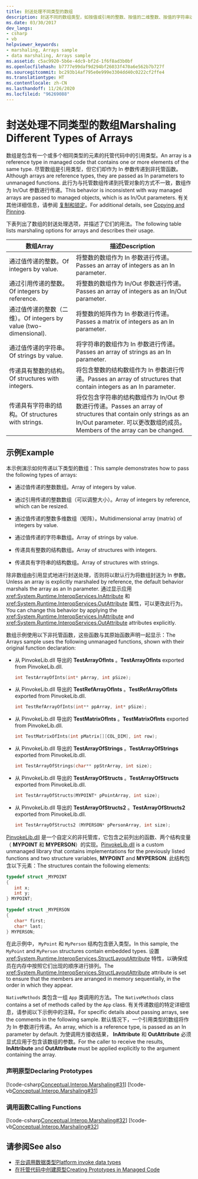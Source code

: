 ```yaml
---
title: 封送处理不同类型的数组
description: 封送不同的数组类型，如按值或引用的整数、按值的二维整数、按值的字符串以及包含整数或字符串的结构。
ms.date: 03/30/2017
dev_langs:
- csharp
- vb
helpviewer_keywords:
- marshaling, Arrays sample
- data marshaling, Arrays sample
ms.assetid: c5ac9920-5b6e-4dc9-bf2d-1f6f8ad3b0bf
ms.openlocfilehash: b7777e99daf9d294bf26033f470a6e562b7b727f
ms.sourcegitcommit: bc293b14af795e0e999e3304dd40c0222cf2ffe4
ms.translationtype: HT
ms.contentlocale: zh-CN
ms.lasthandoff: 11/26/2020
ms.locfileid: "96269088"
---
```

# <a name="marshaling-different-types-of-arrays"></a><span data-ttu-id="c515d-103">封送处理不同类型的数组</span><span class="sxs-lookup"><span data-stu-id="c515d-103">Marshaling Different Types of Arrays</span></span>

<span data-ttu-id="c515d-104">数组是包含有一个或多个相同类型的元素的托管代码中的引用类型。</span><span class="sxs-lookup"><span data-stu-id="c515d-104">An array is a reference type in managed code that contains one or more elements of the same type.</span></span> <span data-ttu-id="c515d-105">尽管数组是引用类型，但它们却作为 In 参数传递到非托管函数。</span><span class="sxs-lookup"><span data-stu-id="c515d-105">Although arrays are reference types, they are passed as In parameters to unmanaged functions.</span></span> <span data-ttu-id="c515d-106">此行为与托管数组传递到托管对象的方式不一致，数组作为 In/Out 参数进行传递。</span><span class="sxs-lookup"><span data-stu-id="c515d-106">This behavior is inconsistent with way managed arrays are passed to managed objects, which is as In/Out parameters.</span></span> <span data-ttu-id="c515d-107">有关其他详细信息，请参阅 [复制和锁定](copying-and-pinning.md)。</span><span class="sxs-lookup"><span data-stu-id="c515d-107">For additional details, see [Copying and Pinning](copying-and-pinning.md).</span></span>  
  
 <span data-ttu-id="c515d-108">下表列出了数组的封送处理选项，并描述了它们的用法。</span><span class="sxs-lookup"><span data-stu-id="c515d-108">The following table lists marshaling options for arrays and describes their usage.</span></span>  
  
|<span data-ttu-id="c515d-109">数组</span><span class="sxs-lookup"><span data-stu-id="c515d-109">Array</span></span>|<span data-ttu-id="c515d-110">描述</span><span class="sxs-lookup"><span data-stu-id="c515d-110">Description</span></span>|  
|-----------|-----------------|  
|<span data-ttu-id="c515d-111">通过值传递的整数。</span><span class="sxs-lookup"><span data-stu-id="c515d-111">Of integers by value.</span></span>|<span data-ttu-id="c515d-112">将整数的数组作为 In 参数进行传递。</span><span class="sxs-lookup"><span data-stu-id="c515d-112">Passes an array of integers as an In parameter.</span></span>|  
|<span data-ttu-id="c515d-113">通过引用传递的整数。</span><span class="sxs-lookup"><span data-stu-id="c515d-113">Of integers by reference.</span></span>|<span data-ttu-id="c515d-114">将整数的数组作为 In/Out 参数进行传递。</span><span class="sxs-lookup"><span data-stu-id="c515d-114">Passes an array of integers as an In/Out parameter.</span></span>|  
|<span data-ttu-id="c515d-115">通过值传递的整数（二维）。</span><span class="sxs-lookup"><span data-stu-id="c515d-115">Of integers by value (two-dimensional).</span></span>|<span data-ttu-id="c515d-116">将整数的矩阵作为 In 参数进行传递。</span><span class="sxs-lookup"><span data-stu-id="c515d-116">Passes a matrix of integers as an In parameter.</span></span>|  
|<span data-ttu-id="c515d-117">通过值传递的字符串。</span><span class="sxs-lookup"><span data-stu-id="c515d-117">Of strings by value.</span></span>|<span data-ttu-id="c515d-118">将字符串的数组作为 In 参数进行传递。</span><span class="sxs-lookup"><span data-stu-id="c515d-118">Passes an array of strings as an In parameter.</span></span>|  
|<span data-ttu-id="c515d-119">传递具有整数的结构。</span><span class="sxs-lookup"><span data-stu-id="c515d-119">Of structures with integers.</span></span>|<span data-ttu-id="c515d-120">将包含整数的结构数组作为 In 参数进行传递。</span><span class="sxs-lookup"><span data-stu-id="c515d-120">Passes an array of structures that contain integers as an In parameter.</span></span>|  
|<span data-ttu-id="c515d-121">传递具有字符串的结构。</span><span class="sxs-lookup"><span data-stu-id="c515d-121">Of structures with strings.</span></span>|<span data-ttu-id="c515d-122">将仅包含字符串的结构数组作为 In/Out 参数进行传递。</span><span class="sxs-lookup"><span data-stu-id="c515d-122">Passes an array of structures that contain only strings as an In/Out parameter.</span></span> <span data-ttu-id="c515d-123">可以更改数组的成员。</span><span class="sxs-lookup"><span data-stu-id="c515d-123">Members of the array can be changed.</span></span>|  
  
## <a name="example"></a><span data-ttu-id="c515d-124">示例</span><span class="sxs-lookup"><span data-stu-id="c515d-124">Example</span></span>  

 <span data-ttu-id="c515d-125">本示例演示如何传递以下类型的数组：</span><span class="sxs-lookup"><span data-stu-id="c515d-125">This sample demonstrates how to pass the following types of arrays:</span></span>  
  
- <span data-ttu-id="c515d-126">通过值传递的整数数组。</span><span class="sxs-lookup"><span data-stu-id="c515d-126">Array of integers by value.</span></span>  
  
- <span data-ttu-id="c515d-127">通过引用传递的整数数组（可以调整大小）。</span><span class="sxs-lookup"><span data-stu-id="c515d-127">Array of integers by reference, which can be resized.</span></span>  
  
- <span data-ttu-id="c515d-128">通过值传递的整数多维数组（矩阵）。</span><span class="sxs-lookup"><span data-stu-id="c515d-128">Multidimensional array (matrix) of integers by value.</span></span>  
  
- <span data-ttu-id="c515d-129">通过值传递的字符串数组。</span><span class="sxs-lookup"><span data-stu-id="c515d-129">Array of strings by value.</span></span>  
  
- <span data-ttu-id="c515d-130">传递具有整数的结构数组。</span><span class="sxs-lookup"><span data-stu-id="c515d-130">Array of structures with integers.</span></span>  
  
- <span data-ttu-id="c515d-131">传递具有字符串的结构数组。</span><span class="sxs-lookup"><span data-stu-id="c515d-131">Array of structures with strings.</span></span>  
  
 <span data-ttu-id="c515d-132">除非数组由引用显式地进行封送处理，否则将以默认行为将数组封送为 In 参数。</span><span class="sxs-lookup"><span data-stu-id="c515d-132">Unless an array is explicitly marshaled by reference, the default behavior marshals the array as an In parameter.</span></span> <span data-ttu-id="c515d-133">通过显示应用 <xref:System.Runtime.InteropServices.InAttribute> 和 <xref:System.Runtime.InteropServices.OutAttribute> 属性，可以更改此行为。</span><span class="sxs-lookup"><span data-stu-id="c515d-133">You can change this behavior by applying the <xref:System.Runtime.InteropServices.InAttribute> and <xref:System.Runtime.InteropServices.OutAttribute> attributes explicitly.</span></span>  
  
 <span data-ttu-id="c515d-134">数组示例使用以下非托管函数，这些函数与其原始函数声明一起显示：</span><span class="sxs-lookup"><span data-stu-id="c515d-134">The Arrays sample uses the following unmanaged functions, shown with their original function declaration:</span></span>  
  
- <span data-ttu-id="c515d-135">从 PinvokeLib.dll 导出的 **TestArrayOfInts** 。</span><span class="sxs-lookup"><span data-stu-id="c515d-135">**TestArrayOfInts** exported from PinvokeLib.dll.</span></span>  
  
    ```cpp
    int TestArrayOfInts(int* pArray, int pSize);  
    ```  
  
- <span data-ttu-id="c515d-136">从 PinvokeLib.dll 导出的 **TestRefArrayOfInts** 。</span><span class="sxs-lookup"><span data-stu-id="c515d-136">**TestRefArrayOfInts** exported from PinvokeLib.dll.</span></span>  
  
    ```cpp
    int TestRefArrayOfInts(int** ppArray, int* pSize);  
    ```  
  
- <span data-ttu-id="c515d-137">从 PinvokeLib.dll 导出的 **TestMatrixOfInts** 。</span><span class="sxs-lookup"><span data-stu-id="c515d-137">**TestMatrixOfInts** exported from PinvokeLib.dll.</span></span>  
  
    ```cpp
    int TestMatrixOfInts(int pMatrix[][COL_DIM], int row);  
    ```  
  
- <span data-ttu-id="c515d-138">从 PinvokeLib.dll 导出的 **TestArrayOfStrings** 。</span><span class="sxs-lookup"><span data-stu-id="c515d-138">**TestArrayOfStrings** exported from PinvokeLib.dll.</span></span>  
  
    ```cpp
    int TestArrayOfStrings(char** ppStrArray, int size);  
    ```  
  
- <span data-ttu-id="c515d-139">从 PinvokeLib.dll 导出的 **TestArrayOfStructs** 。</span><span class="sxs-lookup"><span data-stu-id="c515d-139">**TestArrayOfStructs** exported from PinvokeLib.dll.</span></span>  
  
    ```cpp
    int TestArrayOfStructs(MYPOINT* pPointArray, int size);  
    ```  
  
- <span data-ttu-id="c515d-140">从 PinvokeLib.dll 导出的 **TestArrayOfStructs2** 。</span><span class="sxs-lookup"><span data-stu-id="c515d-140">**TestArrayOfStructs2** exported from PinvokeLib.dll.</span></span>  
  
    ```cpp
    int TestArrayOfStructs2 (MYPERSON* pPersonArray, int size);  
    ```  
  
 <span data-ttu-id="c515d-141">[PinvokeLib.dll](marshaling-data-with-platform-invoke.md#pinvokelibdll) 是一个自定义的非托管库，它包含之前列出的函数、两个结构变量（ **MYPOINT** 和 **MYPERSON**）的实现。</span><span class="sxs-lookup"><span data-stu-id="c515d-141">[PinvokeLib.dll](marshaling-data-with-platform-invoke.md#pinvokelibdll) is a custom unmanaged library that contains implementations for the previously listed functions and two structure variables, **MYPOINT** and **MYPERSON**.</span></span> <span data-ttu-id="c515d-142">此结构包含以下元素：</span><span class="sxs-lookup"><span data-stu-id="c515d-142">The structures contain the following elements:</span></span>  
  
```cpp
typedef struct _MYPOINT  
{  
   int x;
   int y;
} MYPOINT;  
  
typedef struct _MYPERSON  
{  
   char* first;
   char* last;
} MYPERSON;  
```  
  
 <span data-ttu-id="c515d-143">在此示例中， `MyPoint` 和 `MyPerson` 结构包含嵌入类型。</span><span class="sxs-lookup"><span data-stu-id="c515d-143">In this sample, the `MyPoint` and `MyPerson` structures contain embedded types.</span></span> <span data-ttu-id="c515d-144">设置 <xref:System.Runtime.InteropServices.StructLayoutAttribute> 特性，以确保成员在内存中按照它们出现的顺序进行排列。</span><span class="sxs-lookup"><span data-stu-id="c515d-144">The <xref:System.Runtime.InteropServices.StructLayoutAttribute> attribute is set to ensure that the members are arranged in memory sequentially, in the order in which they appear.</span></span>  
  
 <span data-ttu-id="c515d-145">`NativeMethods` 类包含一组 `App` 类调用的方法。</span><span class="sxs-lookup"><span data-stu-id="c515d-145">The `NativeMethods` class contains a set of methods called by the `App` class.</span></span> <span data-ttu-id="c515d-146">有关传递数组的特定详细信息，请参阅以下示例中的注释。</span><span class="sxs-lookup"><span data-stu-id="c515d-146">For specific details about passing arrays, see the comments in the following sample.</span></span> <span data-ttu-id="c515d-147">默认情况下，一个引用类型的数组将作为 In 参数进行传递。</span><span class="sxs-lookup"><span data-stu-id="c515d-147">An array, which is a reference type, is passed as an In parameter by default.</span></span> <span data-ttu-id="c515d-148">为使调用方接收结果， **InAttribute** 和 **OutAttribute** 必须显式应用于包含该数组的参数。</span><span class="sxs-lookup"><span data-stu-id="c515d-148">For the caller to receive the results, **InAttribute** and **OutAttribute** must be applied explicitly to the argument containing the array.</span></span>  
  
### <a name="declaring-prototypes"></a><span data-ttu-id="c515d-149">声明原型</span><span class="sxs-lookup"><span data-stu-id="c515d-149">Declaring Prototypes</span></span>  

 [!code-csharp[Conceptual.Interop.Marshaling#31](../../../samples/snippets/csharp/VS_Snippets_CLR/conceptual.interop.marshaling/cs/arrays.cs#31)]
 [!code-vb[Conceptual.Interop.Marshaling#31](../../../samples/snippets/visualbasic/VS_Snippets_CLR/conceptual.interop.marshaling/vb/arrays.vb#31)]  
  
### <a name="calling-functions"></a><span data-ttu-id="c515d-150">调用函数</span><span class="sxs-lookup"><span data-stu-id="c515d-150">Calling Functions</span></span>  

 [!code-csharp[Conceptual.Interop.Marshaling#32](../../../samples/snippets/csharp/VS_Snippets_CLR/conceptual.interop.marshaling/cs/arrays.cs#32)]
 [!code-vb[Conceptual.Interop.Marshaling#32](../../../samples/snippets/visualbasic/VS_Snippets_CLR/conceptual.interop.marshaling/vb/arrays.vb#32)]  
  
## <a name="see-also"></a><span data-ttu-id="c515d-151">请参阅</span><span class="sxs-lookup"><span data-stu-id="c515d-151">See also</span></span>

- [<span data-ttu-id="c515d-152">平台调用数据类型</span><span class="sxs-lookup"><span data-stu-id="c515d-152">Platform invoke data types</span></span>](marshaling-data-with-platform-invoke.md#platform-invoke-data-types)
- [<span data-ttu-id="c515d-153">在托管代码中创建原型</span><span class="sxs-lookup"><span data-stu-id="c515d-153">Creating Prototypes in Managed Code</span></span>](creating-prototypes-in-managed-code.md)
